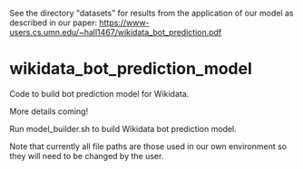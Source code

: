 See the directory "datasets" for results from the application of our model as described in our paper: https://www-users.cs.umn.edu/~hall1467/wikidata_bot_prediction.pdf


# wikidata_bot_prediction_model
Code to build bot prediction model for Wikidata.


More details coming!

Run model_builder.sh to build Wikidata bot prediction model.

Note that currently all file paths are those used in our own environment so they will need to be changed by the user.
